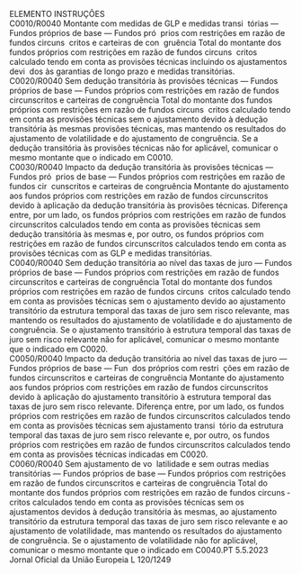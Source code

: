  
ELEMENTO  INSTRUÇÕES  
C0010/R0040  Montante com medidas 
de GLP e medidas transi ­
tórias — Fundos próprios 
de base — Fundos pró ­
prios com restrições em 
razão de fundos circuns ­
critos e carteiras de con ­
gruência  Total do montante dos fundos próprios com restrições em razão de fundos circuns ­
critos calculado tendo em conta as provisões técnicas incluindo os ajustamentos devi ­
dos às garantias de longo prazo e medidas transitórias.  
C0020/R0040  Sem dedução transitória 
às provisões técnicas — 
Fundos próprios de base 
— Fundos próprios com 
restrições em razão de 
fundos circunscritos e 
carteiras de congruência  Total do montante dos fundos próprios com restrições em razão de fundos circuns ­
critos calculado tendo em conta as provisões técnicas sem o ajustamento devido à 
dedução transitória às mesmas provisões técnicas, mas mantendo os resultados do 
ajustamento de volatilidade e do ajustamento de congruência. 
Se a dedução transitória às provisões técnicas não for aplicável, comunicar o mesmo 
montante que o indicado em C0010.  
C0030/R0040  Impacto da dedução 
transitória às provisões 
técnicas — Fundos pró ­
prios de base — Fundos 
próprios com restrições 
em razão de fundos cir ­
cunscritos e carteiras de 
congruência  Montante do ajustamento aos fundos próprios com restrições em razão de fundos 
circunscritos devido à aplicação da dedução transitória às provisões técnicas. 
Diferença entre, por um lado, os fundos próprios com restrições em razão de fundos 
circunscritos calculados tendo em conta as provisões técnicas sem dedução transitória 
às mesmas e, por outro, os fundos próprios com restrições em razão de fundos 
circunscritos calculados tendo em conta as provisões técnicas com as GLP e medidas 
transitórias.  
C0040/R0040  Sem dedução transitória 
ao nível das taxas de juro 
— Fundos próprios de 
base — Fundos próprios 
com restrições em razão 
de fundos circunscritos e 
carteiras de congruência  Total do montante dos fundos próprios com restrições em razão de fundos circuns ­
critos calculado tendo em conta as provisões técnicas sem o ajustamento devido ao 
ajustamento transitório da estrutura temporal das taxas de juro sem risco relevante, 
mas mantendo os resultados do ajustamento de volatilidade e do ajustamento de 
congruência. 
Se o ajustamento transitório à estrutura temporal das taxas de juro sem risco relevante 
não for aplicável, comunicar o mesmo montante que o indicado em C0020.  
C0050/R0040  Impacto da dedução 
transitória ao nível das 
taxas de juro — Fundos 
próprios de base — Fun ­
dos próprios com restri ­
ções em razão de fundos 
circunscritos e carteiras 
de congruência  Montante do ajustamento aos fundos próprios com restrições em razão de fundos 
circunscritos devido à aplicação do ajustamento transitório à estrutura temporal das 
taxas de juro sem risco relevante. 
Diferença entre, por um lado, os fundos próprios com restrições em razão de fundos 
circunscritos calculados tendo em conta as provisões técnicas sem ajustamento transi ­
tório da estrutura temporal das taxas de juro sem risco relevante e, por outro, os 
fundos próprios com restrições em razão de fundos circunscritos calculados tendo 
em conta as provisões técnicas indicadas em C0020.  
C0060/R0040  Sem ajustamento de vo ­
latilidade e sem outras 
medias transitórias — 
Fundos próprios de base 
— Fundos próprios com 
restrições em razão de 
fundos circunscritos e 
carteiras de congruência  Total do montante dos fundos próprios com restrições em razão de fundos circuns ­
critos calculados tendo em conta as provisões técnicas sem os ajustamentos devidos à 
dedução transitória às mesmas, ao ajustamento transitório da estrutura temporal das 
taxas de juro sem risco relevante e ao ajustamento de volatilidade, mas mantendo os 
resultados do ajustamento de congruência. 
Se o ajustamento de volatilidade não for aplicável, comunicar o mesmo montante que 
o indicado em C0040.PT  5.5.2023 Jornal Oficial da União Europeia L 120/1249